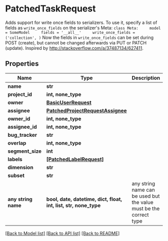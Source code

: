 # PatchedTaskRequest

Adds support for write once fields to serializers.  To use it, specify a list of fields as `write_once_fields` on the serializer's Meta: ``` class Meta:     model = SomeModel     fields = '__all__'     write_once_fields = ('collection', ) ```  Now the fields in `write_once_fields` can be set during POST (create), but cannot be changed afterwards via PUT or PATCH (update). Inspired by http://stackoverflow.com/a/37487134/627411.

## Properties
Name | Type | Description | Notes
------------ | ------------- | ------------- | -------------
**name** | **str** |  | [optional] 
**project_id** | **int, none_type** |  | [optional] 
**owner** | [**BasicUserRequest**](BasicUserRequest.md) |  | [optional] 
**assignee** | [**PatchedProjectRequestAssignee**](PatchedProjectRequestAssignee.md) |  | [optional] 
**owner_id** | **int, none_type** |  | [optional] 
**assignee_id** | **int, none_type** |  | [optional] 
**bug_tracker** | **str** |  | [optional] 
**overlap** | **int, none_type** |  | [optional] 
**segment_size** | **int** |  | [optional] 
**labels** | [**[PatchedLabelRequest]**](PatchedLabelRequest.md) |  | [optional] 
**dimension** | **str** |  | [optional] 
**subset** | **str** |  | [optional] 
**any string name** | **bool, date, datetime, dict, float, int, list, str, none_type** | any string name can be used but the value must be the correct type | [optional]

[[Back to Model list]](../README.md#documentation-for-models) [[Back to API list]](../README.md#documentation-for-api-endpoints) [[Back to README]](../README.md)


